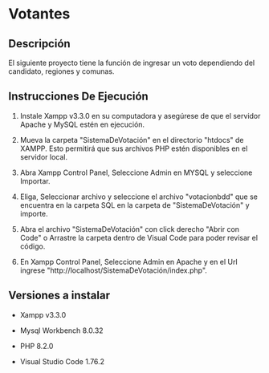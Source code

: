 # Votantes

## Descripción

El siguiente proyecto tiene la función de ingresar un voto dependiendo del candidato, regiones y comunas.

## Instrucciones De Ejecución 

1. Instale Xampp v3.3.0 en su computadora y asegúrese de que el servidor Apache y MySQL estén en ejecución. 

2. Mueva la carpeta "SistemaDeVotación" en el directorio "htdocs" de XAMPP. Esto permitirá que sus archivos PHP estén disponibles en el servidor local. 

3. Abra Xampp Control Panel, Seleccione Admin en MYSQL y seleccione Importar. 

4. Eliga, Seleccionar archivo y seleccione el archivo "votacionbdd" que se encuentra en la carpeta SQL en la carpeta de "SistemaDeVotación" y importe. 

5. Abra el archivo "SistemaDeVotación" con click derecho "Abrir con Code" o Arrastre la carpeta dentro de Visual Code para poder revisar el código. 

6. En Xampp Control Panel, Seleccione Admin en Apache y en el Url ingrese "http://localhost/SistemaDeVotación/index.php".

## Versiones a instalar

- Xampp v3.3.0 

- Mysql Workbench 8.0.32

- PHP 8.2.0

- Visual Studio Code 1.76.2
